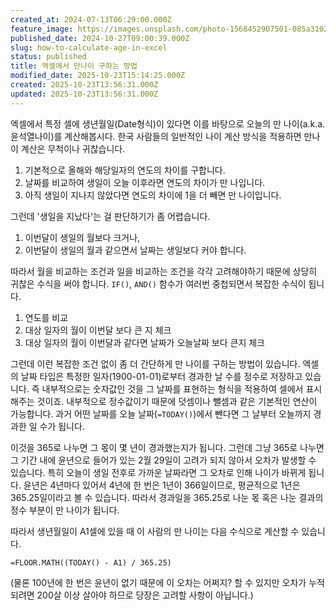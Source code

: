 ```yaml
---
created_at: 2024-07-13T06:29:00.000Z
feature_image: https://images.unsplash.com/photo-1568452907501-085a31020575?crop=entropy&cs=tinysrgb&fit=max&fm=jpg&ixid=M3wxMTc3M3wwfDF8c2VhcmNofDQyfHxrb3JlYSUyMHByZXNpZGVudHxlbnwwfHx8fDE3Mjk5NjAxODN8MA&ixlib=rb-4.0.3&q=80&w=2000
published_date: 2024-10-27T09:00:39.000Z
slug: how-to-calculate-age-in-excel
status: published
title: 엑셀에서 만나이 구하는 방법
modified_date: 2025-10-23T15:14:25.000Z
created: 2025-10-23T13:56:31.000Z
updated: 2025-10-23T13:56:31.000Z
---
```


엑셀에서 특정 셀에 생년월일(Date형식)이 있다면 이를 바탕으로 오늘의 만 나이(a.k.a. 윤석열나이)를 계산해봅시다. 한국 사람들의 일반적인 나이 계산 방식을 적용하면 만나이 계산은 무척이나 귀찮습니다. 

1. 기본적으로 올해와 해당일자의 연도의 차이를 구합니다. 
2. 날짜를 비교하여 생일이 오늘 이후라면 연도의 차이가 만 나입니다. 
3. 아직 생일이 지나지 않았다면 연도의 차이에 1을 더 빼면 만 나이입니다.

그런데 '생일을 지났다'는 걸 판단하기가 좀 어렵습니다. 

1. 이번달이 생일의 월보다 크거나, 
2. 이번달이 생일의 월과 같으면서 날짜는 생일보다 커야 합니다.

따라서 월을 비교하는 조건과 일을 비교하는 조건을 각각 고려해야하기 때문에 상당히 귀찮은 수식을 써야 합니다. `IF()`, `AND()` 함수가 여러번 중첩되면서 복잡한 수식이 됩니다.

1. 연도를 비교
2. 대상 일자의 월이 이번달 보다 큰 지 체크
2. 대상 일자의 월이 이번달과 같다면 날짜가 오늘날짜 보다 큰지 체크

그런데 이런 복잡한 조건 없이 좀 더 간단하게 만 나이를 구하는 방법이 있습니다. 엑셀의 날짜 타입은 특정한 일자(1900-01-01)로부터 경과한 날 수를 정수로 저장하고 있습니다. 즉 내부적으로는 숫자값인 것을 그 날짜를 표현하는 형식을 적용하여 셀에서 표시해주는 것이죠. 내부적으로 정수값이기 때문에 덧셈이나 뺄셈과 같은 기본적인 연산이 가능합니다. 과거 어떤 날짜를 오늘 날짜(`=TODAY()`)에서 뺀다면 그 날부터 오늘까지 경과한 일 수가 됩니다. 

이것을 365로 나누면 그 몫이 몇 년이 경과했는지가 됩니다. 그런데 그냥 365로 나누면 그 기간 내에 윤년으로 들어가 있는 2월 29일이 고려가 되지 않아서 오차가 발생할 수 있습니다. 특히 오늘이 생일 전후로 가까운 날짜라면 그 오차로 인해 나이가 바뀌게 됩니다. 윤년은 4년마다 있어서 4년에 한 번은 1년이 366일이므로, 평균적으로 1년은 365.25일이라고 볼 수 있습니다. 따라서 경과일을 365.25로 나눈 몫 혹은 나눈 결과의 정수 부분이 만 나이가 됩니다. 

따라서 생년월일이 A1셀에 있을 때 이 사람의 만 나이는 다음 수식으로 계산할 수 있습니다. 

```
=FLOOR.MATH((TODAY() - A1) / 365.25)
```

(물론 100년에 한 번은 윤년이 없기 때문에 이 오차는 어쩌지? 할 수 있지만 오차가 누적되려면 200살 이상 살아야 하므로 당장은 고려할 사항이 아닙니다.)